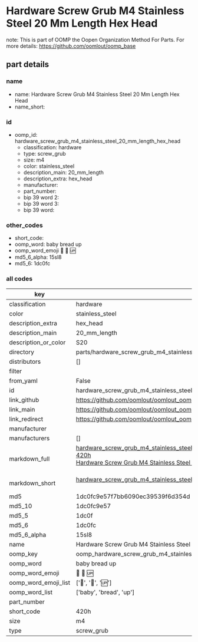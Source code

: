 # Hardware Screw Grub M4 Stainless Steel 20 Mm Length Hex Head  

note: This is part of OOMP the Oopen Organization Method For Parts. For more details: https://github.com/oomlout/oomp_base

##  part details
  







### name
* name: Hardware Screw Grub M4 Stainless Steel 20 Mm Length Hex Head
* name_short: 
### id
* oomp_id: hardware_screw_grub_m4_stainless_steel_20_mm_length_hex_head
  * classification: hardware
  * type: screw_grub
  * size: m4
  * color: stainless_steel
  * description_main: 20_mm_length
  * description_extra: hex_head
  * manufacturer: 
  * part_number: 
  * bip 39 word 2: 
  * bip 39 word 3: 
  * bip 39 word: 

### other_codes
* short_code: 
* oomp_word: baby bread up
* oomp_word_emoji :baby: :bread: :up:
* md5_6_alpha: 15sl8
* md5_6: 1dc0fc









### all codes 
| key | value |  
| --- | --- |  
| classification | hardware |  
| color | stainless_steel |  
| description_extra | hex_head |  
| description_main | 20_mm_length |  
| description_or_color | S20 |  
| directory | parts/hardware_screw_grub_m4_stainless_steel_20_mm_length_hex_head |  
| distributors | [] |  
| filter |  |  
| from_yaml | False |  
| id | hardware_screw_grub_m4_stainless_steel_20_mm_length_hex_head |  
| link_github | https://github.com/oomlout/oomlout_oomp_version_1_messy/tree/main/parts/hardware_screw_grub_m4_stainless_steel_20_mm_length_hex_head |  
| link_main | https://github.com/oomlout/oomlout_oomp_version_1_messy/tree/main/parts/hardware_screw_grub_m4_stainless_steel_20_mm_length_hex_head |  
| link_redirect | https://github.com/oomlout/oomlout_oomp_version_1_messy/tree/main/parts/hardware_screw_grub_m4_stainless_steel_20_mm_length_hex_head |  
| manufacturer |  |  
| manufacturers | [] |  
| markdown_full | [hardware_screw_grub_m4_stainless_steel_20_mm_length_hex_head](none)<br>[420h](none)<br>[Hardware Screw Grub M4 Stainless Steel 20 Mm Length Hex Head](none)<br><br> |  
| markdown_short | [hardware_screw_grub_m4_stainless_steel_20_mm_length_hex_head](none)<br><br> |  
| md5 | 1dc0fc9e57f7bb6090ec39539f6d354d |  
| md5_10 | 1dc0fc9e57 |  
| md5_5 | 1dc0f |  
| md5_6 | 1dc0fc |  
| md5_6_alpha | 15sl8 |  
| name | Hardware Screw Grub M4 Stainless Steel 20 Mm Length Hex Head |  
| oomp_key | oomp_hardware_screw_grub_m4_stainless_steel_20_mm_length_hex_head |  
| oomp_word | baby bread up |  
| oomp_word_emoji | :baby: :bread: :up: |  
| oomp_word_emoji_list | [':baby:', ':bread:', ':up:'] |  
| oomp_word_list | ['baby', 'bread', 'up'] |  
| part_number |  |  
| short_code | 420h |  
| size | m4 |  
| type | screw_grub |  
